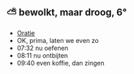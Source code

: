 ##  ⛅ bewolkt, maar droog, 6°
- [Oratie](https://u.pcloud.link/publink/show?code=XZObXLVZNpG48kKzh44ns1UAcDcfUYo5MiMy)
- OK, prima, laten we even zo
- 07:32 nu oefenen
- 08:11 nu ontbijten
- 09:40 even koffie, dan zingen